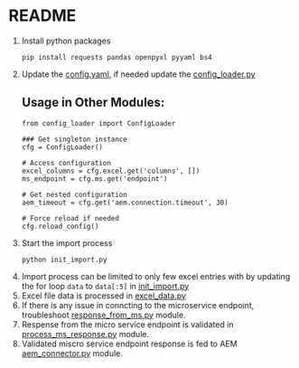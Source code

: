 # README
1. Install python packages
    ```
    pip install requests pandas openpyxl pyyaml bs4
    ```
2. Update the [config.yaml](config.yaml), if needed update the [config_loader.py](config_loader.py)
    ## Usage in Other Modules:
    ```
    from config_loader import ConfigLoader

    ### Get singleton instance
    cfg = ConfigLoader()

    # Access configuration
    excel_columns = cfg.excel.get('columns', [])
    ms_endpoint = cfg.ms.get('endpoint')

    # Get nested configuration
    aem_timeout = cfg.get('aem.connection.timeout', 30)

    # Force reload if needed
    cfg.reload_config()
    ```
3. Start the import process 
    ```
    python init_import.py 
    ```
4. Import process can be limited to only few excel entries with by updating the for loop 
   ```data``` to ```data[:5]``` in [init_import.py](init_import.py)
5. Excel file data is processed in [excel_data.py](excel_data.py)
6. If there is any issue in conncting to the microservice endpoint, troubleshoot [response_from_ms.py](response_from_ms.py) module.
7. Respense from the micro service endpoint is validated in [process_ms_response.py](process_ms_response.py) module.
8. Validated miscro service endpoint response is fed to AEM [aem_connector.py](aem_connector.py) module.
